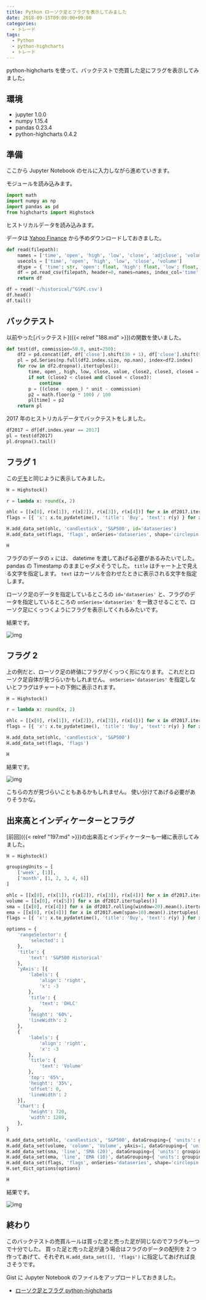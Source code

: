```yaml
---
title: Python ローソク足とフラグを表示してみました
date: 2018-09-15T09:00:00+09:00
categories:
  - トレード
tags:
  - Python
  - python-highcharts
  - トレード
---
```


python-highcharts を使って、バックテストで売買した足にフラグを表示してみました。

<!--more-->

## 環境

* jupyter 1.0.0
* numpy 1.15.4
* pandas 0.23.4
* python-highcharts 0.4.2

## 準備

ここから Jupyter Notebook のセルに入力しながら進めていきます。

モジュールを読み込みます。

```python
import math
import numpy as np
import pandas as pd
from highcharts import Highstock
```

ヒストリカルデータを読み込みます。

データは [Yahoo Finance](https://finance.yahoo.com/quote/%5EGSPC/history?p=%5EGSPC) から予めダウンロードしておきました。

```python
def read(filepath):
    names = ['time', 'open', 'high', 'low', 'close', 'adjclose', 'volume']
    usecols = ['time', 'open', 'high', 'low', 'close', 'volume']
    dtype = { 'time': str, 'open': float, 'high': float, 'low': float, 'close': float, 'volume': float }
    df = pd.read_csv(filepath, header=0, names=names, index_col='time', usecols=usecols, dtype=dtype, parse_dates=['time'])
    return df

df = read('~/historical/^GSPC.csv')
df.head()
df.tail()
```

## バックテスト

以前やった[バックテスト]({{< relref "188.md" >}})の関数を使いました。

```python
def test(df, commission=50.0, unit=250):
    df2 = pd.concat([df, df['close'].shift(30 + 1), df['close'].shift(9 + 1), df['close'].shift(1)], axis=1)
    pl = pd.Series(np.full(df2.index.size, np.nan), index=df2.index)
    for row in df2.dropna().itertuples():
        time, open_, high, low, close, value, close2, close3, close4 = row
        if not (close2 < close4 and close4 < close3):
            continue
        p = ((close - open_) * unit - commission)
        p2 = math.floor(p * 100) / 100
        pl[time] = p2
    return pl
```

2017 年のヒストリカルデータでバックテストをしました。

```python
df2017 = df[df.index.year == 2017]
pl = test(df2017)
pl.dropna().tail()
```

## フラグ 1

この[デモ](https://github.com/kyper-data/python-highcharts/blob/master/examples/highstock/flags-general.py)と同じように表示してみました。

```python
H = Highstock()

r = lambda x: round(x, 2)

ohlc = [[x[0], r(x[1]), r(x[2]), r(x[3]), r(x[4])] for x in df2017.itertuples()]
flags = [{ 'x': x.to_pydatetime(), 'title': 'Buy', 'text': r(y) } for x, y in pl.dropna().iteritems()]

H.add_data_set(ohlc, 'candlestick', 'S&P500', id='dataseries')
H.add_data_set(flags, 'flags', onSeries='dataseries', shape='circlepin', width=16)

H
```

フラグのデータの `x` には、 datetime を渡してあげる必要があるみたいでした。
pandas の Timestamp のままじゃダメそうでした。
`title` はチャート上で見える文字を指定します。
`text` はカーソルを合わせたときに表示される文字を指定します。

ローソク足のデータを指定しているところの `id='dataseries'` と、フラグのデータを指定しているところの `onSeries='dataseries'` を一致させることで、ローソク足にくっつくようにフラグを表示してくれるみたいです。

結果です。

![img](/img/198-01.png)

## フラグ 2

上の例だと、ローソク足の終値にフラグがくっつく形になります。
これだとローソク足自体が見づらいかもしれません。
`onSeries='dataseries'` を指定しないとフラグはチャートの下側に表示されます。

```python
H = Highstock()

r = lambda x: round(x, 2)

ohlc = [[x[0], r(x[1]), r(x[2]), r(x[3]), r(x[4])] for x in df2017.itertuples()]
flags = [{ 'x': x.to_pydatetime(), 'title': 'Buy', 'text': r(y) } for x, y in pl.dropna().iteritems()]

H.add_data_set(ohlc, 'candlestick', 'S&P500')
H.add_data_set(flags, 'flags')

H
```

結果です。

![img](/img/198-02.png)

こちらの方が見づらいこともあるかもしれません。
使い分けてあげる必要がありそうかな。

## 出来高とインディケーターとフラグ

[前回]({{< relref "197.md" >}})の出来高とインディケーターも一緒に表示してみました。

```python
H = Highstock()

groupingUnits = [
    ['week', [1]], 
    ['month', [1, 2, 3, 4, 6]]
]

ohlc = [[x[0], r(x[1]), r(x[2]), r(x[3]), r(x[4])] for x in df2017.itertuples()]
volume = [[x[0], r(x[5])] for x in df2017.itertuples()]
sma = [[x[0], r(x[4])] for x in df2017.rolling(window=20).mean().itertuples()]
ema = [[x[0], r(x[4])] for x in df2017.ewm(span=10).mean().itertuples()]
flags = [{ 'x': x.to_pydatetime(), 'title': 'Buy', 'text': r(y) } for x, y in pl.dropna().iteritems()]

options = {
    'rangeSelector': {
        'selected': 1
    },
    'title': {
        'text': 'S&P500 Historical'
    },
    'yAxis': [{
        'labels': {
            'align': 'right',
            'x': -3
        },
        'title': {
            'text': 'OHLC'
        },
        'height': '60%',
        'lineWidth': 2
    },
    {
        'labels': {
            'align': 'right',
            'x': -3
        },
        'title': {
            'text': 'Volume'
        },
        'top': '65%',
        'height': '35%',
        'offset': 0,
        'lineWidth': 2
    }],
    'chart': {
        'height': 720,
        'width': 1280,
    },
}

H.add_data_set(ohlc, 'candlestick', 'S&P500', dataGrouping={ 'units': groupingUnits }, id='dataseries')
H.add_data_set(volume, 'column', 'Volume', yAxis=1, dataGrouping={ 'units': groupingUnits })
H.add_data_set(sma, 'line', 'SMA (20)', dataGrouping={ 'units': groupingUnits })
H.add_data_set(ema, 'line', 'EMA (10)', dataGrouping={ 'units': groupingUnits })
H.add_data_set(flags, 'flags', onSeries='dataseries', shape='circlepin', width=16)
H.set_dict_options(options)

H
```

結果です。

![img](/img/198-03.png)

## 終わり

このバックテストの売買ルールは買った足と売った足が同じなのでフラグも一つで十分でした。
買った足と売った足が違う場合はフラグのデータの配列を 2 つ作ってあげて、それぞれ `H.add_data_set([], 'flags')` に指定してあげれば良さそうです。

Gist に Jupyter Notebook のファイルをアップロードしておきました。

* [ローソク足とフラグ python-highcharts](https://gist.github.com/va2577/0425ba6bbcda221056080b9db9c5ed67)
